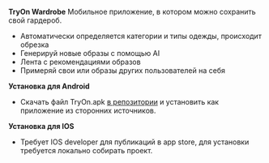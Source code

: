 **TryOn Wardrobe**
Мобильное приложение, в котором можно сохранить свой гардероб.

- Автоматически определяется категории и типы одежды, происходит обрезка
- Генерируй новые образы с помощью AI
- Лента с рекомендациями образов
- Примеряй свои или образы других пользователей на себя

**Установка для Android**
- Скачать файл TryOn.apk [в репозитории](https://github.com/WIP-VK-Spring-2024/Try-On-Wardrobe-App/releases/tag/release) и установить как приложение из сторонних источников.

**Установка для IOS**
- Требует IOS developer для публикаций в app store, для установки требуется локально собирать проект.
